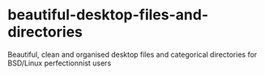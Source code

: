 # beautiful-desktop-files-and-directories
Beautiful, clean and organised desktop files and categorical directories for BSD/Linux perfectionnist users
